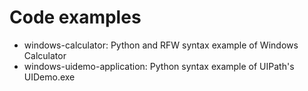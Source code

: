 # Code examples

- windows-calculator: Python and RFW syntax example of Windows Calculator
- windows-uidemo-application: Python syntax example of UIPath's UIDemo.exe
